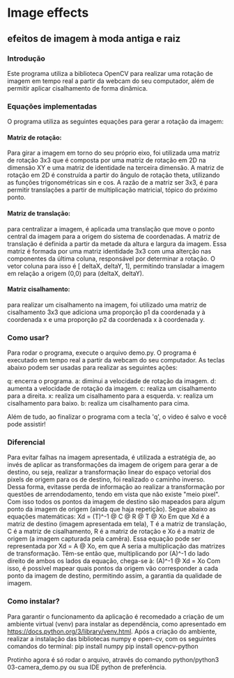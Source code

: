 # Image effects
## efeitos de imagem à moda antiga e raiz

### Introdução  
Este programa utiliza a biblioteca OpenCV para realizar uma rotação de imagem em tempo real a partir da webcam do seu computador, além de permitir aplicar cisalhamento de forma dinâmica.

### Equações implementadas  
O programa utiliza as seguintes equações para gerar a rotação da imagem:

#### Matriz de rotação:  
Para girar a imagem em torno do seu próprio eixo, foi utilizada uma matriz de rotação 3x3 que é composta por uma matriz de rotação em 2D na dimensão XY e uma matriz de identidade na terceira dimensão. A matriz de rotação em 2D é construída a partir do ângulo de rotação theta, utilizando as funções trigonométricas sin e cos. A razão de a matriz ser 3x3, é para permitir translações a partir de multiplicação matricial, tópico do próximo ponto.

#### Matriz de translação:  
para centralizar a imagem, é aplicada uma translação que move o ponto central da imagem para a origem do sistema de coordenadas. A matriz de translação é definida a partir da metade da altura e largura da imagem. Essa matriz é formada por uma matriz identidade 3x3 com uma alterção nas componentes da última coluna, responsável por determinar a rotação. O vetor coluna para isso é [ deltaX, deltaY, 1], permitindo transladar a imagem em relação a origem (0,0) para (deltaX, deltaY). 

#### Matriz cisalhamento:  
para realizar um cisalhamento na imagem, foi utilizado uma matriz de cisalhamento 3x3 que adiciona uma proporção p1 da coordenada y à coordenada x e uma proporção p2 da coordenada x à coordenada y.

### Como usar?  
Para rodar o programa, execute o arquivo demo.py. O programa é executado em tempo real a partir da webcam do seu computador. As teclas abaixo podem ser usadas para realizar as seguintes ações:

q: encerra o programa.
a: diminui a velocidade de rotação da imagem.
d: aumenta a velocidade de rotação da imagem.
c: realiza um cisalhamento para a direita.
x: realiza um cisalhamento para a esquerda.
v: realiza um cisalhamento para baixo.
b: realiza um cisalhamento para cima.

Além de tudo, ao finalizar o programa com a tecla 'q', o video é salvo e você pode assistir!

### Diferencial  
Para evitar falhas na imagem apresentada, é utilizada a estratégia de, ao invés de aplicar as transformações da imagem de origem para gerar a de destino, ou seja, realizar a transformação linear do espaço vetorial dos pixels de origem para os de destino, foi realizado o caminho inverso.  
Dessa forma, evitasse perda de informação ao realizar a transformação por questões de arrendodamento, tendo em vista que não existe "meio pixel". Com isso todos os pontos da imagem de destino são mapeados para algum ponto da imagem de origem (ainda que haja repetição). Segue abaixo as equações matemáticas:
Xd = (T)^-1 @ C @ R @ T @ Xo 
Em que Xd é a matriz de destino (imagem apresentada em tela), T é a matriz de translação, C é a matriz de cisalhamento, R é a matriz de rotação e Xo é a matriz de origem (a imagem capturada pela camêra). 
Essa equação pode ser representada por Xd = A @ Xo, em que A seria a multiplicação das matrizes de transformação. 
Têm-se então que, multiplicando por (A)^-1 do lado direito de ambos os lados da equação, chega-se à:
(A)^-1 @ Xd = Xo
Com isso, é possível mapear quais pontos da origem vão corresponder a cada ponto da imagem de destino, permitindo assim, a garantia da qualidade de imagem. 

### Como instalar?  
Para garantir o funcionamento da aplicação é recomedado a criação de um ambiente virtual (venv) para instalar as dependência, como apresentado em https://docs.python.org/3/library/venv.html.
Após a criação do ambiente, realizar a instalação das bibliotecas numpy e open-cv, com os seguintes comandos do terminal:
pip install numpy
pip install opencv-python

Protinho agora é só rodar o arquivo, através do comando python/python3 03-camera_demo.py ou sua IDE python de preferência. 

